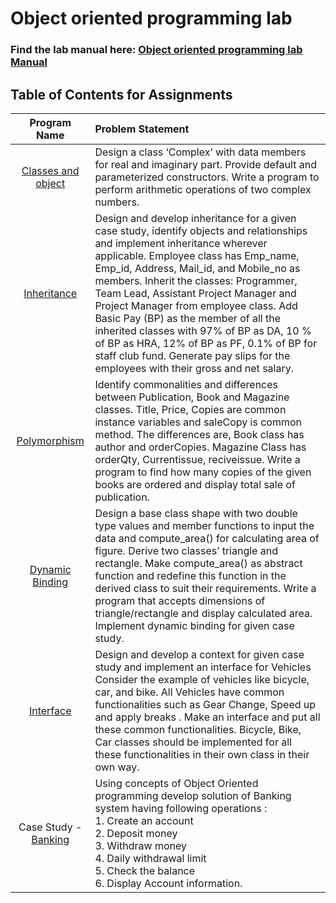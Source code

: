 # Object oriented programming lab

### Find the lab manual here: [Object oriented programming lab Manual](OOPL.pdf)

## Table of Contents for Assignments

|           Program Name            | Problem Statement                                                                                                                                                                                                                                                                                                                                                                                                                                                                                                                                                      |
| :-------------------------------: | :--------------------------------------------------------------------------------------------------------------------------------------------------------------------------------------------------------------------------------------------------------------------------------------------------------------------------------------------------------------------------------------------------------------------------------------------------------------------------------------------------------------------------------------------------------------------- |
| [Classes and object](Assignment1) | Design a class ‘Complex’ with data members for real and imaginary part. Provide default and parameterized constructors. Write a program to perform arithmetic operations of two complex numbers.                                                                                                                                                                                                                                                                                                                                                                       |
|    [Inheritance](Assignment2)     | Design and develop inheritance for a given case study, identify objects and relationships and implement inheritance wherever applicable. Employee class has Emp_name, Emp_id, Address, Mail_id, and Mobile_no as members. Inherit the classes: Programmer, Team Lead, Assistant Project Manager and Project Manager from employee class. Add Basic Pay (BP) as the member of all the inherited classes with 97% of BP as DA, 10 % of BP as HRA, 12% of BP as PF, 0.1% of BP for staff club fund. Generate pay slips for the employees with their gross and net salary. |
|    [Polymorphism](Assignment3)    | Identify commonalities and differences between Publication, Book and Magazine classes. Title, Price, Copies are common instance variables and saleCopy is common method. The differences are, Book class has author and orderCopies. Magazine Class has orderQty, Currentissue, reciveissue. Write a program to find how many copies of the given books are ordered and display total sale of publication.                                                                                                                                                             |
|  [Dynamic Binding](Assignment4)   | Design a base class shape with two double type values and member functions to input the data and compute_area() for calculating area of figure. Derive two classes’ triangle and rectangle. Make compute_area() as abstract function and redefine this function in the derived class to suit their requirements. Write a program that accepts dimensions of triangle/rectangle and display calculated area. Implement dynamic binding for given case study.                                                                                                            |
|     [Interface](Assignment5)      | Design and develop a context for given case study and implement an interface for Vehicles Consider the example of vehicles like bicycle, car, and bike. All Vehicles have common functionalities such as Gear Change, Speed up and apply breaks . Make an interface and put all these common functionalities. Bicycle, Bike, Car classes should be implemented for all these functionalities in their own class in their own way.                                                                                                                                      |
|  Case Study - [Banking](Banking)  | Using concepts of Object Oriented programming develop solution of Banking system having following operations : <br> 1. Create an account <br> 2. Deposit money <br> 3. Withdraw money <br> 4. Daily withdrawal limit <br> 5. Check the balance <br> 6. Display Account information.                                                                                                                                                                                                                                                                                    |
